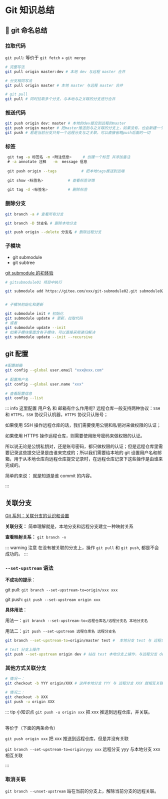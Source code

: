 # Git 知识总结

## 🌴 git 命名总结

### 拉取代码

`git pull`: 等价于 `git fetch` + `git merge`

```bash
# 完整写法
git pull origin master:dev # 本地 dev 与远程 master 合并

# 分支相同写法
git pull origin master # 本地 master 与远程 master 合并

# git pull
git pull # 同时拉取多个分支，与本地与之关联的分支进行合并
```

### 推送代码

```bash
git push origin dev: master # 本地的dev提交到远程的master
git push origin master # 把master推送到与之关联的分支上，如果没有，也会新建一个分支
git push # 若是当前分支只有一个远程分支与之关联，可以直接省略push后面的一切
```

### 标签

```bash
 git tag -a 标签名 -m <附注信息>     # 创建一个标签 并添加备注
 # -a annotate 注释   -m  message 信息
 ​
 git push origin --tags           # 把本地tags推送到远端
 ​
 git show <标签名>           # 查看标签详情
 ​
 git tag -d <标签名>         # 删除标签
```

### 删除分支

```bash
git branch -a # 查看所有分支

git branch -D 分支名 # 删除本地分支

git push origin --delete 分支名 # 删除远程分支
```

### 子模块

- git submodule
- git subtree

[git submodule 的初体验](https://juejin.cn/post/7299673335503650835)

```bash
# gitsubmodule01 项目中执行

git submodule add https://gitee.com/xxx/git-submodule02.git submodule02


# 子模块初始化和更新

git submodule init # 初始化
git submodule update # 更新，拉取代码
# 或者
git submodule update --init
# 如果子模块里面含有子模块，可以直接采用递归解决
git submodule update --init --recursive
```

## git 配置

```bash
#配置邮箱
git config --global user.email "xxx@xxx.com"
 ​
# 配置用户名
git config --global user.name "xxx"
 ​
# 查看配置信息
git config --list
```

::: info 这里配置 用户名 和 邮箱有什么作用呢?
远程仓库一般支持两种协议：`SSH` 和 `HTTPS`，`SSH` 协议只认机器，`HTTPS` 协议只认账号；

如果使用 SSH 操作远程仓库的话，我们需要使用公钥和私钥对来做权限的认证；

如果使用 HTTPS 操作远程仓库，则需要使用账号密码来做权限的认证。

所以说无论是公钥私钥对，还是账号密码，都只做权限的认证；但是远程仓库里需要记录这些提交记录是由谁来完成的；所以我们需要给本地的 git 设置用户名和邮箱，用于从本地仓库向远程仓库提交记录时，在远程仓库记录下这些操作是由谁来完成的。

简单的来说： 就是知道是谁 commit 的内容。

:::

## 关联分支

[Git 系列：关联分支的认识和设置](https://juejin.cn/post/7097244926412324871)

**关联分支：** 简单理解就是，本地分支和远程分支建立一种映射关系

**查看映射关系：** `git branch -v`

::: warning 注意
在没有被关联的分支上，操作 `git pull` 和 `git push`, 都是不会成功的。
:::

### `--set-upstream` 语法

**不成功的提示**：

git pull: `git branch --set-upstream-to=origin/xxx xxx`

git push: `git push --set-upstream origin xxx`

**具体用法**：

用法一：`git branch --set-upstream-to=远程仓库名/远程分支名 本地分支名`

用法二：`git push --set-upstream 远程仓库名 远程分支名`

```bash
git branch --set-upstream-to=origin/master test #  本地分支 test 与 远程分支 master 进行关联

# test 分支上操作
git push --set-upstream origin dev # 站在 test 本地分支上操作，与远程分支 dev 进行关联。
```

### 其他方式关联分支

```bash
# 情况一：
git checkout -b YYY origin/XXX # 这样本地分支 YYY 与 远程分支 XXX 就相互关联了

# 情况二：
git checkout -b XXX
git push -u origin XXX
```

::: tip 小知识点
`git push -u origin xxx` 把 xxx 推送到远程仓库，并关联。

​<br />
等价于（下面的两条命令）

`git push origin xxx` 把 xxx 推送到远程仓库，但是并没有关联

`git branch --set-upstream-to=origin/yyy xxx` 远程分支 yyy 与本地分支 xxx 相互关联

:::

### 取消关联

`git branch --unset-upstream` 站在当前的分支上，解除当前分支的远程关联。
